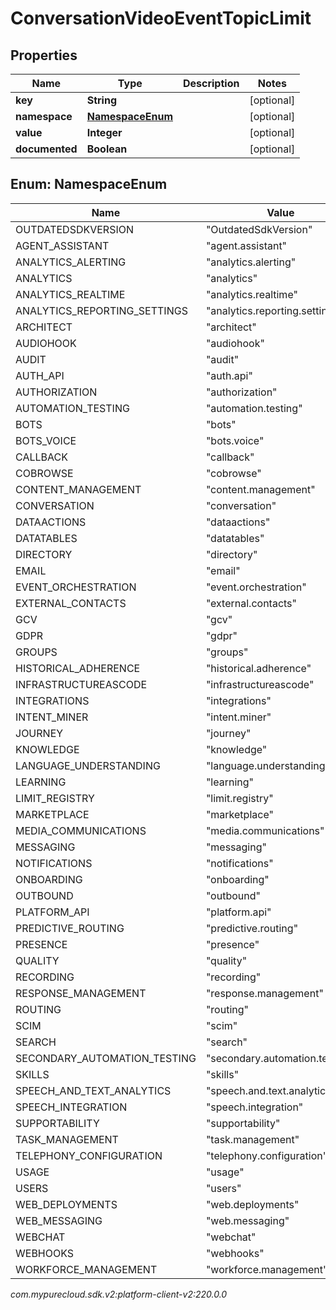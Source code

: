 # ConversationVideoEventTopicLimit


## Properties

| Name | Type | Description | Notes |
| ------------ | ------------- | ------------- | ------------- |
| **key** | **String** |  |  [optional] |
| **namespace** | [**NamespaceEnum**](#Enum--NamespaceEnum) |  |  [optional] |
| **value** | **Integer** |  |  [optional] |
| **documented** | **Boolean** |  |  [optional] |


## Enum: NamespaceEnum

| Name | Value |
| ---- | ----- |
| OUTDATEDSDKVERSION | &quot;OutdatedSdkVersion&quot; | 
| AGENT_ASSISTANT | &quot;agent.assistant&quot; | 
| ANALYTICS_ALERTING | &quot;analytics.alerting&quot; | 
| ANALYTICS | &quot;analytics&quot; | 
| ANALYTICS_REALTIME | &quot;analytics.realtime&quot; | 
| ANALYTICS_REPORTING_SETTINGS | &quot;analytics.reporting.settings&quot; | 
| ARCHITECT | &quot;architect&quot; | 
| AUDIOHOOK | &quot;audiohook&quot; | 
| AUDIT | &quot;audit&quot; | 
| AUTH_API | &quot;auth.api&quot; | 
| AUTHORIZATION | &quot;authorization&quot; | 
| AUTOMATION_TESTING | &quot;automation.testing&quot; | 
| BOTS | &quot;bots&quot; | 
| BOTS_VOICE | &quot;bots.voice&quot; | 
| CALLBACK | &quot;callback&quot; | 
| COBROWSE | &quot;cobrowse&quot; | 
| CONTENT_MANAGEMENT | &quot;content.management&quot; | 
| CONVERSATION | &quot;conversation&quot; | 
| DATAACTIONS | &quot;dataactions&quot; | 
| DATATABLES | &quot;datatables&quot; | 
| DIRECTORY | &quot;directory&quot; | 
| EMAIL | &quot;email&quot; | 
| EVENT_ORCHESTRATION | &quot;event.orchestration&quot; | 
| EXTERNAL_CONTACTS | &quot;external.contacts&quot; | 
| GCV | &quot;gcv&quot; | 
| GDPR | &quot;gdpr&quot; | 
| GROUPS | &quot;groups&quot; | 
| HISTORICAL_ADHERENCE | &quot;historical.adherence&quot; | 
| INFRASTRUCTUREASCODE | &quot;infrastructureascode&quot; | 
| INTEGRATIONS | &quot;integrations&quot; | 
| INTENT_MINER | &quot;intent.miner&quot; | 
| JOURNEY | &quot;journey&quot; | 
| KNOWLEDGE | &quot;knowledge&quot; | 
| LANGUAGE_UNDERSTANDING | &quot;language.understanding&quot; | 
| LEARNING | &quot;learning&quot; | 
| LIMIT_REGISTRY | &quot;limit.registry&quot; | 
| MARKETPLACE | &quot;marketplace&quot; | 
| MEDIA_COMMUNICATIONS | &quot;media.communications&quot; | 
| MESSAGING | &quot;messaging&quot; | 
| NOTIFICATIONS | &quot;notifications&quot; | 
| ONBOARDING | &quot;onboarding&quot; | 
| OUTBOUND | &quot;outbound&quot; | 
| PLATFORM_API | &quot;platform.api&quot; | 
| PREDICTIVE_ROUTING | &quot;predictive.routing&quot; | 
| PRESENCE | &quot;presence&quot; | 
| QUALITY | &quot;quality&quot; | 
| RECORDING | &quot;recording&quot; | 
| RESPONSE_MANAGEMENT | &quot;response.management&quot; | 
| ROUTING | &quot;routing&quot; | 
| SCIM | &quot;scim&quot; | 
| SEARCH | &quot;search&quot; | 
| SECONDARY_AUTOMATION_TESTING | &quot;secondary.automation.testing&quot; | 
| SKILLS | &quot;skills&quot; | 
| SPEECH_AND_TEXT_ANALYTICS | &quot;speech.and.text.analytics&quot; | 
| SPEECH_INTEGRATION | &quot;speech.integration&quot; | 
| SUPPORTABILITY | &quot;supportability&quot; | 
| TASK_MANAGEMENT | &quot;task.management&quot; | 
| TELEPHONY_CONFIGURATION | &quot;telephony.configuration&quot; | 
| USAGE | &quot;usage&quot; | 
| USERS | &quot;users&quot; | 
| WEB_DEPLOYMENTS | &quot;web.deployments&quot; | 
| WEB_MESSAGING | &quot;web.messaging&quot; | 
| WEBCHAT | &quot;webchat&quot; | 
| WEBHOOKS | &quot;webhooks&quot; | 
| WORKFORCE_MANAGEMENT | &quot;workforce.management&quot; | 




_com.mypurecloud.sdk.v2:platform-client-v2:220.0.0_

